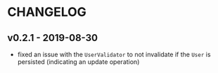 # CHANGELOG

## v0.2.1 - 2019-08-30

* fixed an issue with the `UserValidator` to not invalidate if the `User` is persisted (indicating an update operation)
